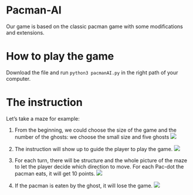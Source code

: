 # Pacman-AI

Our game is based on the classic pacman game with some modifications and extensions. 

# How to play the game
Download the file and run `python3 pacmanAI.py` in the right path of your computer. 

# The instruction
Let’s take a maze for example:
1. From the beginning, we could choose the size of the game and the number of the ghosts: we choose the small size and five ghosts
![](https://tva1.sinaimg.cn/large/0081Kckwly1gk5cg4h9noj30dk04j74r.jpg)

2. The instruction will show up to guide the player to play the game.
![](https://tva1.sinaimg.cn/large/0081Kckwly1gk5cgm316kj31020la75t.jpg)

3. For each turn, there will be structure and the whole picture of the maze to let the player decide which direction to move. For each Pac-dot the pacman eats, it will get 10 points.
![](https://tva1.sinaimg.cn/large/0081Kckwly1gk5ch4x2qkj30rc0j8q3w.jpg)

4. If the pacman is eaten by the ghost, it will lose the game.
![](https://tva1.sinaimg.cn/large/0081Kckwly1gk5che2064j30s80pc405.jpg)

